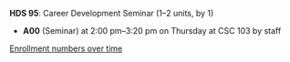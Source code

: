 **HDS 95**: Career Development Seminar (1–2 units, by 1)

- **A00** (Seminar) at 2:00 pm–3:20 pm on Thursday at CSC 103 by staff

[Enrollment numbers over time](./HDS95.tsv)
